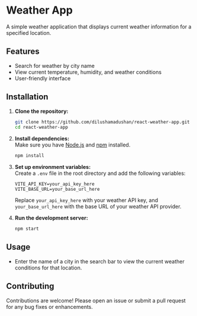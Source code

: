 # Weather App

A simple weather application that displays current weather information for a specified location.

## Features

- Search for weather by city name
- View current temperature, humidity, and weather conditions
- User-friendly interface

## Installation

1. **Clone the repository:**
    ```bash
    git clone https://github.com/dilushamadushan/react-weather-app.git
    cd react-weather-app
    ```

2. **Install dependencies:**  
   Make sure you have [Node.js](https://nodejs.org/) and [npm](https://www.npmjs.com/) installed.
    ```bash
    npm install
    ```

3. **Set up environment variables:**  
   Create a `.env` file in the root directory and add the following variables:
    ```
    VITE_API_KEY=your_api_key_here
    VITE_BASE_URL=your_base_url_here
    ```
   Replace `your_api_key_here` with your weather API key, and `your_base_url_here` with the base URL of your weather API provider.

4. **Run the development server:**
    ```bash
    npm start
    ```

## Usage

- Enter the name of a city in the search bar to view the current weather conditions for that location.

## Contributing

Contributions are welcome! Please open an issue or submit a pull request for any bug fixes or enhancements.
